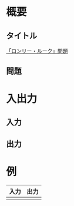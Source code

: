 # 概要
## タイトル
[「ロンリー・ルーク」問題](https://codeiq.jp/q/3229)

## 問題

# 入出力
## 入力

## 出力

# 例
|入力|出力|
|-|-|
|||

